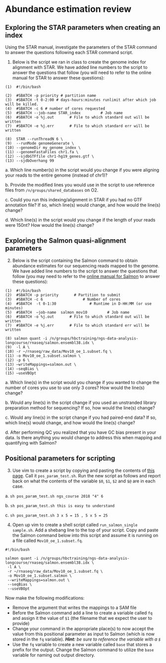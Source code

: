 # Abundance estimation review

## Exploring the STAR parameters when creating an index

Using the STAR manual, investigate the parameters of the STAR command to answer the questions following each STAR command script.

1. Below is the script we ran in class to create the genome index for alignment with STAR. We have added line numbers to the script to answer the questions that follow (you will need to refer to the online manual for STAR to answer these questions):

  ```
  (1)  #!/bin/bash
  
  (2)  #SBATCH -p priority # partition name
  (3)  #SBATCH -t 0-2:00 # days-hours:minutes runlimit after which job will be killed.
  (4)  #SBATCH -c 6 # number of cores requested
  (5)  #SBATCH --job-name STAR_index         # Job name
  (6)  #SBATCH -o %j.out       # File to which standard out will be written
  (7)  #SBATCH -e %j.err       # File to which standard err will be written
  
  (8)  STAR --runThreadN 6 \
  (9)  --runMode genomeGenerate \
  (10) --genomeDir my_genome_index \
  (11) --genomeFastaFiles chr1.fa \
  (12) --sjdbGTFfile chr1-hg19_genes.gtf \
  (13) --sjdbOverhang 99
  ```

  a. Which line number(s) in the script would you change if you were aligning your reads to the entire genome (instead of chr1)?

  b. Provide the modified lines you would use in the script to use reference files from `/n/groups/shared_databases` on O2.

  c. Could you run this indexing/alignment in STAR if you had no GTF annotation file? If so, which line(s) would change, and how would the line(s) change? 

  d. Which line(s) in the script would you change if the length of your reads were 150nt? How would the line(s) change? 



## Exploring the Salmon quasi-alignment parameters

2. Below is the script containing the Salmon command to obtain abundance estimates for our sequencing reads mapped to the genome. We have added line numbers to the script to answer the questions that follow (you may need to refer to the [online manual for Salmon](https://salmon.readthedocs.io/en/latest/) to answer these questions):
  
  ```
  (1)  #!/bin/bash
  (2)  #SBATCH -p priority       # Partition to submit
  (3)  #SBATCH -c 6                  # Number of cores
  (4)  #SBATCH  -t 0-1:30               # Runtime in D-HH:MM (or use minutes)
  (5)  #SBATCH  —job-name  salmon_mov10         # Job name
  (6)  #SBATCH -o %j.out       # File to which standard out will be written
  (7)  #SBATCH -e %j.err       # File to which standard err will be written
  
  (8) salmon quant -i /n/groups/hbctraining/ngs-data-analysis-longcourse/rnaseq/salmon.ensembl38.idx \
  (9)  -l A \
  (10) -r ~/rnaseq/raw_data/Mov10_oe_1.subset.fq \
  (11) -o Mov10_oe_1.subset.salmon \
  (12) -p 6 \
  (13) —writeMappings=salmon.out \
  (14) —seqBias \
  (15) —useVBOpt
  ```

  a. Which line(s) in the script would you change if you wanted to change the number of cores you use to use only 3 cores? How would the line(s) change? 

  b. Would any line(s) in the script change if you used an unstranded library preparation method for sequencing? If so, how would the line(s) change? 

  c. Would any line(s) in the script change if you had paired-end data? If so, which line(s) would change, and how would the line(s) change?  

  d. After performing QC you realized that you have GC bias present in your data. Is there anything you would change to address this when mapping and quantifying with Salmon?

## Positional parameters for scripting

3. Use vim to create a script by copying and pasting the contents of [this page](https://steve-parker.org/sh/eg/var3.sh.txt). Call it `pos_param_test.sh`. Run the new script as follows and report back on what the contents of the variable `$0`, `$1`, `$2` and `$@` are in each case.

  a. `sh pos_param_test.sh ngs_course 2018 "4" 6`

  b. `sh pos_param_test.sh this is easy to understand`

  c. `sh pos_param_test.sh 3 x 5 = 15 , 5 x 5 = 25`


4. Open up vim to create a shell script called `run_salmon_single sample.sh`. Add a shebang line to the top of your script. Copy and paste the Salmon command below into this script and assume it is running on a file called `Mov10_oe_1.subset.fq`. 

  ```
  #!/bin/bash
  
  salmon quant -i /n/groups/hbctraining/ngs-data-analysis-longcourse/rnaseq/salmon.ensembl38.idx \
   -l A \
   -r ~/rnaseq/raw_data/Mov10_oe_1.subset.fq \
   -o Mov10_oe_1.subset.salmon \
   --writeMappings=salmon.out \
   --seqBias \
   --useVBOpt 
  ```

Now make the following modifications:

* Remove the argument that writes the mappings to a SAM file
* Before the Salmon command add a line to create a variable called `fq` and assign it the value of `$1` (the filename that we expect the user to provide)
* Change your command in the appropriate place(s) to now accept the value from this positional parameter as input to Salmon (which is now stored in the `fq` variable). _**Hint:** be sure to reference the variable with a `$`_
* Use the `fq` variable to create a new variable called `base` that stores a prefix for the output. Change the Salmon command to utilize the `base` variable for naming out output directory.

